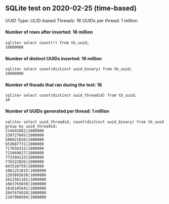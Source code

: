 
SQLite test on 2020-02-25 (time-based)
----------------------------------------------

UUID Type: ULID-based
Threads: 16
UUIDs per thread: 1 million

#### Number of rows after inserted: 16 million

```
sqlite> select count(*) from tb_uuid;
16000000
```

#### Number of distinct UUIDs inserted: 16 million

```
sqlite> select count(distinct uuid_binary) from tb_uuid;
16000000
```

#### Number of theads that ran during the test: 16

```
sqlite> select count(distinct uuid_threadid) from tb_uuid;
16
```

#### Number of UUIDs generated per thread: 1 million

```
sqlite> select uuid_threadid, count(distinct uuid_binary) from tb_uuid group by uuid_threadid;
214642682|1000000
339727045|1000000
580821020|1000000
653687731|1000000
717658315|1000000
721669627|1000000
773394133|1000000
776322026|1000000
843510759|1000000
1061251815|1000000
1293892638|1000000
1612581101|1000000
1663765650|1000000
1816185641|1000000
2047676928|1000000
2107900504|1000000
```

